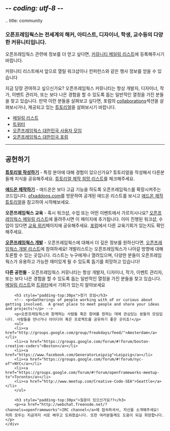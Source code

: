 ## -*- coding: utf-8 -*-
.. title: community

<div class="page-left-medium">                
<!--h1 id="community">community</h1-->


<!-- <h3>openFrameworks is a diverse community of hackers, artists, designers, students, teachers from all over the world.</h3> -->
<h3>오픈프레임웍스는 전세계의 해커, 아티스트, 디자이너, 학생, 교수등의 다양한 커뮤니티입니다.</h3>
<!-- <p>To learn more about getting involved in OF, check out the <a href="/list-info/">community mailing list</a>. -->
<!-- The community list is ideal for learning about ways to participate, hearing about upcoming events like workshops and conferences, and sharing projects.</p> -->
<p>오픈프레임웍스 관련에 정보를 더 얻고 싶다면, <a href="http://openframeworks.cc/list-info/">커뮤니티 메일링 리스트</a>에 등록해주시기 바랍니다.</p>
<p>커뮤니티 리스트에서 앞으로 열릴 워크샵이나 컨퍼런스와 같은 행사 정보를 얻을 수 있습니다</p>
<!-- <p>Want to get involved right away?  The OF community is always looking for developers, designers, writers, event organizers, and general enthusiasts to help build a better experience.  If you're wondering where to look, dive into the <a href="http://forum.openframeworks.cc/index.php?board=31.0">collaborations</a> section on the forum, or take a look at the existing <a href="/tutorials/">tutorials</a>. -->
<p>지금 당장 관여하고 싶으신가요? 오픈프레임웍스 커뮤니티는 항상 개발자, 디자이너, 작가, 이벤트 관리자, 또는 보다 나은 경험을 할 수 있도록 돕는 일반적인 열정을 가진 분들을 찾고 있습니다. 만약 이런 분들을 살펴보고 싶다면, 포럼의 <a href="http://forum.openframeworks.cc/index.php?board=31.0">collaborations</a>섹션을 살펴보시거나, 제공되고 있는 <a href="/tutorials/">튜토리얼</a>을 살펴보시기 바랍니다.</p>

<ul class="external_links" >
    <li><a href="http://openframeworks.cc/list-info/"> 메일링 리스트</a></li>
    <li><a href="http://twitter.com/openFrameworks"> 트위터</a></li>
    <li><a href="http://www.facebook.com/groups/openframeworks.kr/"> 오픈프레임웍스 대한민국 사용자 모임</a></li>
    <li><a href="http://forum.openframeworks.kr/"> 오픈프레임웍스 대한민국 포럼</a></li>
</ul>


<hr>


<h2 id="contribute">공헌하기</h2>

<!-- <p><b><a href="/tutorials">Write tutorials</a></b> - Have experience with a particular topic? Help teach others by creating a tutorial. See the <a href="/tutorials#wishlist">tutorial wish list</a> for ideas.</p> -->
<p><b><a href="/tutorials">튜토리얼 작성하기</a></b> - 특정 분야에 대해 경험이 있으신가요? 튜토리얼을 작성해서 다른분들께 지식을 공유해주세요. <a href="/tutorials#wishlist">튜토리얼 제작 희망 리스트</a>를 체크해주세요.</p>

<!-- <p><b><a href="http://ofxaddons.com">Create addons</a></b> - An addon is code that extends openFrameworks in some way, allowing more advanced functionality. Help teach others by creating a tutorial. Visit <a href="http://ofxaddons.com">ofxaddons.com</a> to view all addons and the <a href="http://ofxaddons.com/howto/">tutorial on making an addon</a> to get started.</p> -->
<p><b><a href="http://ofxaddons.com">애드온 제작하기</a></b> - 애드온은 보다 고급 기능을 하도록 오픈프레임웍스를 확장시켜주는 코드입니다. <a href="http://ofxaddons.com">ofxaddons.com</a>를 방문하여 공개된 애드온 리스트를 보시고 <a href="http://ofxaddons.com/howto/">애드온 제작 튜토리얼</a>을 참고하여 시작해보세요.</p>

<!-- <p><b>Teach OF</b> - Are you teaching an upcoming workshop, class, or event? Post it to the <a href="/list-info/">OF mailing list</a> and it will be added to this page. Share workshops and classes you have already taught on the <a href="http://wiki.openframeworks.cc/index.php?title=Education">education wiki</a> page. Check out the <a href="http://forum.openframeworks.cc/">forum</a> for other teaching opportunities.</p> -->
<p><b>오픈프레임웍스 교육</b> - 혹시 워크샵, 수업 또는 어떤 이벤트에서 가르치시나요? <a href="http://openframeworks.cc/list-info/">오픈프레임웍스 메일링 리스트</a>에 올려주시면 이 페이지에 추가됩니다. 이미 진행된 워크샵, 수업이 있다면 <a href="http://wiki.openframeworks.cc/index.php?title=Education">교육 위키</a>페이지에 공유해주세요. <a href="http://forum.openframeworks.cc/">포럼</a>에서 다른 교육기회가 있는지도 확인해주세요.</p>

<!-- <p><b><a href="/development">Develop OF</a></b> - To get more in-depth information about OF, join the <a href="http://dev.openframeworks.cc/listinfo.cgi/of-dev-openframeworks.cc">of-dev list</a>! The dev list is a great place for discussion about the direction OF is heading. The list is open to everyone, and we like to foster a diverse crowd to help OF become as useful and interesting as possible!</p> -->
<p><b><a href="/development">오픈프레임웍스 개발</a></b> - 오픈프레임웍스에 대해서 더 깊은 정보를 원하신다면, <a href="http://dev.openframeworks.cc/listinfo.cgi/of-dev-openframeworks.cc">오픈프레임웍스 개발 리스트</a>에 참여하세요! 개발리스트는 오픈프레임웍스가 나아갈 방향에 대해 토론할 수 있는 곳입니다. 리스트는 누구에게나 열려있으며, 다양한 분들이 오픈프레임웍스가 유용하고 가능한 재미있게 될 수 있도록 돕기를 희망하고 있습니다! </p>

<!-- <p><b>Other contributions</b> - The OF community is always looking for developers, designers, writers, event organizers, and general enthusiasts to help build a better experience. Stay tuned on the <a href="/list-info/">mailing list</a> and <a href="http://twitter.com/openFrameworks"> twitter</a> for opportunities.</p> -->
<p><b>다른 공헌들</b> - 오픈프레임웍스 커뮤니티는 항상 개발자, 디자이너, 작가, 이벤트 관리자, 또는 보다 나은 경험을 할 수 있도록 돕는 일반적인 열정을 가진 분들을 찾고 있습니다. <a href="http://openframeworks.cc/list-info/">메일링 리스트</a>와 <a href="http://twitter.com/openFrameworks"> 트위터</a>에서 기회가 있는지 알아보세요</p>

</div>
            
<div class="page-right-narrow">
    <div class="home-links">
    
        <h3 style="padding-top:30px">정기 모임</h3>
        <!-- <p>Gatherings of people working with oF or curious about getting involved.  A great place to meet people and share your ideas and projects!</p> -->
        <p>오픈프레임웍스와 함께하는 사람들 혹은 참여를 원하는 데에 관심있는 분들의 모임입니다. 사람들을 만나거나 아이디어 혹은 프로젝트를 공유하기 좋은 곳이죠!</p>
        <ul>
        <li><a href="http://groups.google.com/group/freakdays/feed/">Amsterdam</a></li>
        <li><a href="https://groups.google.com/forum/#!forum/boston-creative-coders">Boston</a></li>
        <li><a href="https://www.facebook.com/GeneratorLeipzig">Leipzig</a></li>
        <li><a href="https://groups.google.com/forum/#!forum/nyc-of">NYC</a></li>
        <li><a href="https://groups.google.com/forum/#!forum/openframeworks-meetup-to">Toronto</a></li>
        <li><a href="http://www.meetup.com/Creative-Code-SEA">Seattle</a></li>
        </ul>
                
        <h3 style="padding-top:30px">질문이 있으신가요??</h3>
        <p><a href="http://webchat.freenode.net/?channels=openframeworks">IRC channel</a>에 접속하셔서, 자신을 소개해주세요! 저희 모두는 지금까지 서로 배우고 도와왔습니다. 또한 여러분들께도 도움이 되길 희망합니다.</p>
    </div>
</div>

